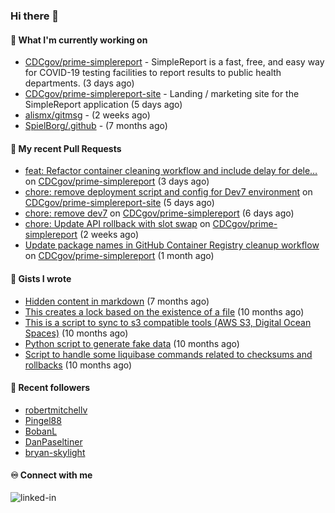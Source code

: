 ### Hi there 👋

#### 🚀 What I'm currently working on

- [CDCgov/prime-simplereport](https://github.com/CDCgov/prime-simplereport) - SimpleReport is a fast, free, and easy way for COVID-19 testing facilities to report results to public health departments. (3 days ago)
- [CDCgov/prime-simplereport-site](https://github.com/CDCgov/prime-simplereport-site) - Landing / marketing site for the SimpleReport application (5 days ago)
- [alismx/gitmsg](https://github.com/alismx/gitmsg) -  (2 weeks ago)
- [SpielBorg/.github](https://github.com/SpielBorg/.github) -  (7 months ago)

#### 🔨 My recent Pull Requests

- [feat: Refactor container cleaning workflow and include delay for dele…](https://github.com/CDCgov/prime-simplereport/pull/7237) on [CDCgov/prime-simplereport](https://github.com/CDCgov/prime-simplereport) (3 days ago)
- [chore: remove deployment script and config for Dev7 environment](https://github.com/CDCgov/prime-simplereport-site/pull/652) on [CDCgov/prime-simplereport-site](https://github.com/CDCgov/prime-simplereport-site) (5 days ago)
- [chore: remove dev7](https://github.com/CDCgov/prime-simplereport/pull/7229) on [CDCgov/prime-simplereport](https://github.com/CDCgov/prime-simplereport) (6 days ago)
- [chore: Update API rollback with slot swap](https://github.com/CDCgov/prime-simplereport/pull/7184) on [CDCgov/prime-simplereport](https://github.com/CDCgov/prime-simplereport) (2 weeks ago)
- [Update package names in GitHub Container Registry cleanup workflow](https://github.com/CDCgov/prime-simplereport/pull/7135) on [CDCgov/prime-simplereport](https://github.com/CDCgov/prime-simplereport) (1 month ago)

#### 📓 Gists I wrote

- [Hidden content in markdown](https://gist.github.com/cffeb79c933f98279c46906f390fd3a0) (7 months ago)
- [This creates a lock based on the existence of a file](https://gist.github.com/6bb524c02a636a478f49d7387f57869b) (10 months ago)
- [This is a script to sync to s3 compatible tools (AWS S3, Digital Ocean Spaces)](https://gist.github.com/7a42ab3b5203a9eca579f0a80a9dc63b) (10 months ago)
- [Python script to generate fake data](https://gist.github.com/ea13a03b628e2d682334c0adf38400c5) (10 months ago)
- [Script to handle some liquibase commands related to checksums and rollbacks](https://gist.github.com/ac68b4781c7c500bf5c2aa9bd4aaff7c) (10 months ago)

#### 👯 Recent followers

- [robertmitchellv](https://github.com/robertmitchellv)
- [Pingel88](https://github.com/Pingel88)
- [BobanL](https://github.com/BobanL)
- [DanPaseltiner](https://github.com/DanPaseltiner)
- [bryan-skylight](https://github.com/bryan-skylight)

#### ♾️ Connect with me
[<img align="left" alt="linked-in" src="https://img.shields.io/badge/linkedin-%230077B5.svg?&style=for-the-badge&logo=linkedin&logoColor=white" />](https://www.linkedin.com/in/alismx)
